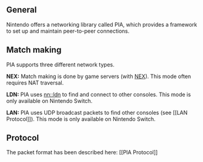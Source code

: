 ## General
Nintendo offers a networking library called PIA, which provides a framework to set up and maintain peer-to-peer connections.

## Match making
PIA supports three different network types.

**NEX:** Match making is done by game servers (with [NEX](NEX-Overview-(Game-Servers))). This mode often requires NAT traversal.

**LDN:** PIA uses [nn::ldn](https://switchbrew.org/wiki/LDN_services) to find and connect to other consoles. This mode is only available on Nintendo Switch.

**LAN:** PIA uses UDP broadcast packets to find other consoles (see [[LAN Protocol]]). This mode is only available on Nintendo Switch.

## Protocol
The packet format has been described here: [[PIA Protocol]]